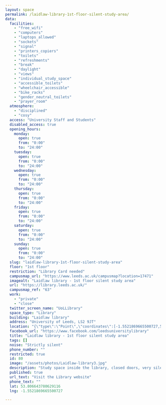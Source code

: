 ```yaml
---
layout: space
permalink: /laidlaw-library-1st-floor-silent-study-area/
data:
  facilities:
    - "free_wifi"
    - "computers"
    - "laptops_allowed"
    - "sockets"
    - "signal"
    - "printers_copiers"
    - "toilets"
    - "refreshments"
    - "break"
    - "daylight"
    - "views"
    - "individual_study_space"
    - "accessible_toilets"
    - "wheelchair_accessible"
    - "bike_racks"
    - "gender_neutral_toilets"
    - "prayer_room"
  atmosphere:
    - "disciplined"
    - "cosy"
  access: "University Staff and Students"
  disabled_access: true
  opening_hours:
    monday:
      open: true
      from: "0:00"
      to: "24:00"
    tuesday:
      open: true
      from: "0:00"
      to: "24:00"
    wednesday:
      open: true
      from: "0:00"
      to: "24:00"
    thursday:
      open: true
      from: "0:00"
      to: "24:00"
    friday:
      open: true
      from: "0:00"
      to: "24:00"
    saturday:
      open: true
      from: "0:00"
      to: "24:00"
    sunday:
      open: true
      from: "0:00"
      to: "24:00"
  slug: "laidlaw-library-1st-floor-silent-study-area"
  floor: "1st floor"
  restriction: "Library Card needed"
  campusmap_url: "https://www.leeds.ac.uk/campusmap?location=17471"
  imagealt: "Laidlaw library - 1st floor silent study area"
  url: "https://library.leeds.ac.uk/"
  campusmap_ref: "63"
  work:
    - "private"
    - "close"
  twitter_screen_name: "UoLLibrary"
  space_type: "Library"
  building: "Laidlaw library"
  address: "University of Leeds, LS2 9JT"
  location: "{\"type\":\"Point\",\"coordinates\":[-1.5521869665500727,53.806643780629116]}"
  facebook_url: "https://www.facebook.com/leedsuniversitylibrary"
  title: "Laidlaw library - 1st floor silent study area"
  tags: []
  noise: "Strictly silent"
  phone_number: ""
  restricted: true
  id: 80
  image: "/assets/photos/Laidlaw-library3.jpg"
  description: "Study space inside the library, closed doors, very silent."
  published: true
  url_text: "Visit the Library website"
  phone_text: ""
  lat: 53.806643780629116
  lng: -1.5521869665500727

---
```

